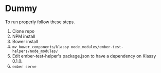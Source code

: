 # Dummy

To run properly follow these steps.

1. Clone repo
2. NPM install
3. Bower install
4. `mv bower_components/klassy node_modules/ember-test-helpers/node_modules/`
5. Edit ember-test-helper's package.json to have a dependency on Klassy 0.1.0.
6. `ember serve`
